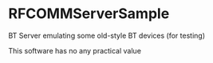 RFCOMMServerSample
==================

BT Server emulating some old-style BT devices (for testing)

This software has no any practical value

